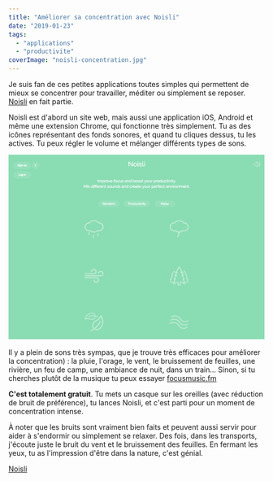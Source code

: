 ```yaml
---
title: "Améliorer sa concentration avec Noisli"
date: "2019-01-23"
tags:
  - "applications"
  - "productivite"
coverImage: "noisli-concentration.jpg"
---
```


Je suis fan de ces petites applications toutes simples qui permettent de mieux se concentrer pour travailler, méditer ou simplement se reposer. [Noisli](https://www.noisli.com/) en fait partie.<!--more-->

Noisli est d'abord un site web, mais aussi une application iOS, Android et même une extension Chrome, qui fonctionne très simplement. Tu as des icônes représentant des fonds sonores, et quand tu cliques dessus, tu les actives. Tu peux régler le volume et mélanger différents types de sons.

![](images/noisli.png)

Il y a plein de sons très sympas, que je trouve très efficaces pour améliorer la concentration) : la pluie, l'orage, le vent, le bruissement de feuilles, une rivière, un feu de camp, une ambiance de nuit, dans un train... Sinon, si tu cherches plutôt de la musique tu peux essayer [focusmusic.fm](https://tobal.fr/une-application-web-pour-mieux-se-concentrer-et-etre-plus-productif/)

**C'est totalement gratuit**. Tu mets un casque sur les oreilles (avec réduction de bruit de préférence), tu lances Noisli, et c'est parti pour un moment de concentration intense.

À noter que les bruits sont vraiment bien faits et peuvent aussi servir pour aider à s'endormir ou simplement se relaxer. Des fois, dans les transports, j'écoute juste le bruit du vent et le bruissement des feuilles. En fermant les yeux, tu as l'impression d'être dans la nature, c'est génial.

[Noisli](https://www.noisli.com/)
